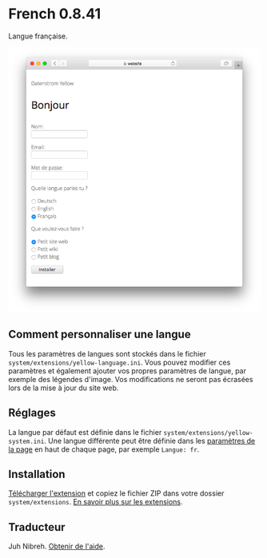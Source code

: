 # French 0.8.41

Langue française.

<p align="center"><img src="french-screenshot.png?raw=true" alt="Capture d'écran"></p>

## Comment personnaliser une langue

Tous les paramètres de langues sont stockés dans le fichier `system/extensions/yellow-language.ini`. Vous pouvez modifier ces paramètres et également ajouter vos propres paramètres de langue, par exemple des légendes d'image. Vos modifications ne seront pas écrasées lors de la mise à jour du site web.

## Réglages

La langue par défaut est définie dans le fichier `system/extensions/yellow-system.ini`. Une langue différente peut être définie dans les [paramètres de la page](https://github.com/annaesvensson/yellow-core#settings-page) en haut de chaque page, par exemple `Langue: fr`.

## Installation

[Télécharger l'extension](https://github.com/datenstrom/yellow-extensions/raw/main/downloads/french.zip) et copiez le fichier ZIP dans votre dossier `system/extensions`. [En savoir plus sur les extensions](https://github.com/annaesvensson/yellow-update).

## Traducteur

Juh Nibreh. [Obtenir de l'aide](https://datenstrom.se/yellow/help/).
